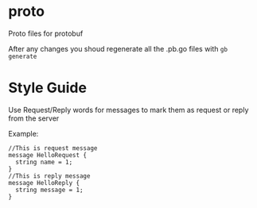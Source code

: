 # proto
Proto files for protobuf

After any changes you shoud regenerate all the .pb.go files with ``gb generate``

# Style Guide

Use Request/Reply words for messages to mark them as request or reply from the server

Example:

```
//This is request message
message HelloRequest {
  string name = 1;
}
//This is reply message
message HelloReply {
  string message = 1;
}
```
